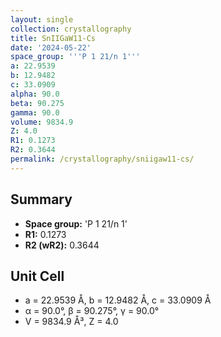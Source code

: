 ```yaml
---
layout: single
collection: crystallography
title: SnIIGaW11-Cs
date: '2024-05-22'
space_group: '''P 1 21/n 1'''
a: 22.9539
b: 12.9482
c: 33.0909
alpha: 90.0
beta: 90.275
gamma: 90.0
volume: 9834.9
Z: 4.0
R1: 0.1273
R2: 0.3644
permalink: /crystallography/sniigaw11-cs/
---
```


## Summary

- **Space group:** 'P 1 21/n 1'
- **R1:** 0.1273
- **R2 (wR2):** 0.3644

## Unit Cell
- a = 22.9539 Å, b = 12.9482 Å, c = 33.0909 Å
- α = 90.0°, β = 90.275°, γ = 90.0°
- V = 9834.9 Å³, Z = 4.0
